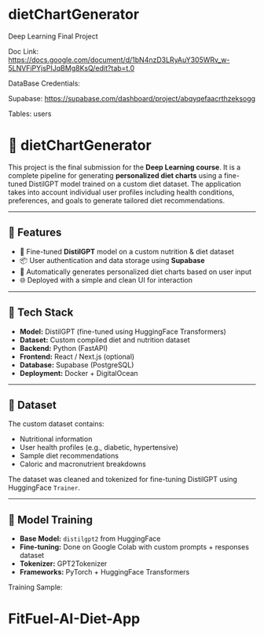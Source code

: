# dietChartGenerator
Deep Learning Final Project

Doc Link: https://docs.google.com/document/d/1bN4nzD3LRyAuY305WRv_w-5LNVFiPYjsPIJqBMg8KsQ/edit?tab=t.0

DataBase Credentials:

Supabase: https://supabase.com/dashboard/project/abqyqefaacrthzeksogg

Tables: users

# 🥗 dietChartGenerator

This project is the final submission for the **Deep Learning course**. It is a complete pipeline for generating **personalized diet charts** using a fine-tuned DistilGPT model trained on a custom diet dataset. The application takes into account individual user profiles including health conditions, preferences, and goals to generate tailored diet recommendations.

---

## 🚀 Features

- 🧠 Fine-tuned **DistilGPT** model on a custom nutrition & diet dataset
- 📦 User authentication and data storage using **Supabase**
- 📝 Automatically generates personalized diet charts based on user input
- 🌐 Deployed with a simple and clean UI for interaction

---

## 🔧 Tech Stack

- **Model:** DistilGPT (fine-tuned using HuggingFace Transformers)
- **Dataset:** Custom compiled diet and nutrition dataset
- **Backend:** Python (FastAPI)
- **Frontend:** React / Next.js (optional)
- **Database:** Supabase (PostgreSQL)
- **Deployment:** Docker + DigitalOcean

---

## 🧪 Dataset

The custom dataset contains:
- Nutritional information
- User health profiles (e.g., diabetic, hypertensive)
- Sample diet recommendations
- Caloric and macronutrient breakdowns

The dataset was cleaned and tokenized for fine-tuning DistilGPT using HuggingFace `Trainer`.

---

## 🧠 Model Training

- **Base Model:** `distilgpt2` from HuggingFace
- **Fine-tuning:** Done on Google Colab with custom prompts + responses dataset
- **Tokenizer:** GPT2Tokenizer
- **Frameworks:** PyTorch + HuggingFace Transformers

Training Sample:
# FitFuel-AI-Diet-App
